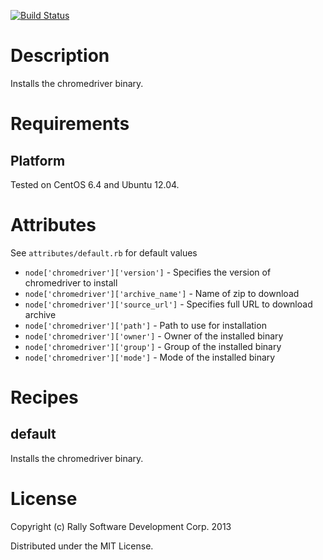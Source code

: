 [![Build Status](https://travis-ci.org/RallySoftware-cookbooks/chromedriver.png?branch=master)](https://travis-ci.org/RallySoftware-cookbooks/chromedriver)

Description
===========
Installs the chromedriver binary.

Requirements
============

Platform
--------
Tested on CentOS 6.4 and Ubuntu 12.04.

Attributes
==========
See `attributes/default.rb` for default values

* `node['chromedriver']['version']` - Specifies the version of chromedriver to install
* `node['chromedriver']['archive_name']` - Name of zip to download
* `node['chromedriver']['source_url']` - Specifies full URL to download archive
* `node['chromedriver']['path']` - Path to use for installation
* `node['chromedriver']['owner']` - Owner of the installed binary
* `node['chromedriver']['group']` - Group of the installed binary
* `node['chromedriver']['mode']` - Mode of the installed binary

Recipes
=======

default
-------

Installs the chromedriver binary.

License
=======

Copyright (c) Rally Software Development Corp. 2013

Distributed under the MIT License.
